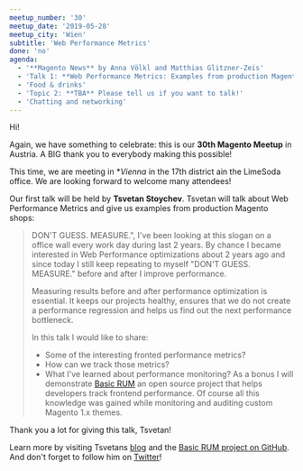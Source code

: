 ```yaml
---
meetup_number: '30'
meetup_date: '2019-05-28'
meetup_city: 'Wien'
subtitle: 'Web Performance Metrics'
done: 'no'
agenda:
  - '**Magento News** by Anna Völkl and Matthias Glitzner-Zeis'
  - 'Talk 1: **Web Performance Metrics: Examples from production Magento shops** by Tsvetan Stoychev (English)'
  - 'Food & drinks'  
  - 'Topic 2: **TBA** Please tell us if you want to talk!'
  - 'Chatting and networking'
---
```


Hi!

Again, we have something to celebrate: this is our **30th Magento Meetup** in Austria. A BIG thank you to everybody
making this possible!

This time, we are meeting in **Vienna* in the 17th district ain the LimeSoda office. We are looking forward to welcome
many attendees!

Our first talk will be held by **Tsvetan Stoychev**. Tsvetan will talk about Web Performance Metrics and give us
examples from production Magento shops:

> DON'T GUESS. MEASURE.", I've been looking at this slogan on a office wall every work day during last 2 years. By
> chance I became interested in Web Performance optimizations about 2 years ago and since today I still keep repeating
> to myself "DON'T GUESS. MEASURE." before and after I improve performance.
> 
> Measuring results before and after performance optimization is essential. It keeps our projects healthy, ensures
> that we do not create a performance regression and helps us find out the next performance bottleneck.
> 
> In this talk I would like to share:
> 
> * Some of the interesting fronted performance metrics?
> * How can we track those metrics?
> * What I've learned about performance monitoring? As a bonus I will demonstrate
>   [Basic RUM](https://github.com/basicrum/backoffice) an open source project that helps developers track frontend
>   performance. Of course all this knowledge was gained while monitoring and auditing custom Magento 1.x themes.

Thank you a lot for giving this talk, Tsvetan!

Learn more by visiting Tsvetans [blog](https://www.revampix.com/) and the
[Basic RUM project on GitHub](https://github.com/basicrum/backoffice). And don't forget to follow him on
[Twitter](https://twitter.com/ceckoslab)!

